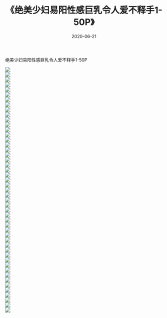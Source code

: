 ﻿---
layout: post
title:  《绝美少妇易阳性感巨乳令人爱不释手1-50P》
date:   2020-06-21
img: http://pic.660000.xyz/1:/性感/2020/绝美少妇易阳性感巨乳令人爱不释手1-50P/000.jpg
categories: [美女, 清纯, 唯美]
---

绝美少妇易阳性感巨乳令人爱不释手1-50P

  ![](http://pic.660000.xyz/1:/性感/2020/绝美少妇易阳性感巨乳令人爱不释手1-50P/001.jpg) <br> ![](http://pic.660000.xyz/1:/性感/2020/绝美少妇易阳性感巨乳令人爱不释手1-50P/002.jpg) <br> ![](http://pic.660000.xyz/1:/性感/2020/绝美少妇易阳性感巨乳令人爱不释手1-50P/003.jpg) <br> ![](http://pic.660000.xyz/1:/性感/2020/绝美少妇易阳性感巨乳令人爱不释手1-50P/004.jpg) <br> ![](http://pic.660000.xyz/1:/性感/2020/绝美少妇易阳性感巨乳令人爱不释手1-50P/005.jpg) <br> ![](http://pic.660000.xyz/1:/性感/2020/绝美少妇易阳性感巨乳令人爱不释手1-50P/006.jpg) <br> ![](http://pic.660000.xyz/1:/性感/2020/绝美少妇易阳性感巨乳令人爱不释手1-50P/007.jpg) <br> ![](http://pic.660000.xyz/1:/性感/2020/绝美少妇易阳性感巨乳令人爱不释手1-50P/008.jpg) <br> ![](http://pic.660000.xyz/1:/性感/2020/绝美少妇易阳性感巨乳令人爱不释手1-50P/009.jpg) <br> ![](http://pic.660000.xyz/1:/性感/2020/绝美少妇易阳性感巨乳令人爱不释手1-50P/010.jpg) <br> ![](http://pic.660000.xyz/1:/性感/2020/绝美少妇易阳性感巨乳令人爱不释手1-50P/011.jpg) <br> ![](http://pic.660000.xyz/1:/性感/2020/绝美少妇易阳性感巨乳令人爱不释手1-50P/012.jpg) <br> ![](http://pic.660000.xyz/1:/性感/2020/绝美少妇易阳性感巨乳令人爱不释手1-50P/013.jpg) <br> ![](http://pic.660000.xyz/1:/性感/2020/绝美少妇易阳性感巨乳令人爱不释手1-50P/014.jpg) <br> ![](http://pic.660000.xyz/1:/性感/2020/绝美少妇易阳性感巨乳令人爱不释手1-50P/015.jpg) <br> ![](http://pic.660000.xyz/1:/性感/2020/绝美少妇易阳性感巨乳令人爱不释手1-50P/016.jpg) <br> ![](http://pic.660000.xyz/1:/性感/2020/绝美少妇易阳性感巨乳令人爱不释手1-50P/017.jpg) <br> ![](http://pic.660000.xyz/1:/性感/2020/绝美少妇易阳性感巨乳令人爱不释手1-50P/018.jpg) <br> ![](http://pic.660000.xyz/1:/性感/2020/绝美少妇易阳性感巨乳令人爱不释手1-50P/019.jpg) <br> ![](http://pic.660000.xyz/1:/性感/2020/绝美少妇易阳性感巨乳令人爱不释手1-50P/020.jpg) <br> ![](http://pic.660000.xyz/1:/性感/2020/绝美少妇易阳性感巨乳令人爱不释手1-50P/021.jpg) <br> ![](http://pic.660000.xyz/1:/性感/2020/绝美少妇易阳性感巨乳令人爱不释手1-50P/022.jpg) <br> ![](http://pic.660000.xyz/1:/性感/2020/绝美少妇易阳性感巨乳令人爱不释手1-50P/023.jpg) <br> ![](http://pic.660000.xyz/1:/性感/2020/绝美少妇易阳性感巨乳令人爱不释手1-50P/024.jpg) <br> ![](http://pic.660000.xyz/1:/性感/2020/绝美少妇易阳性感巨乳令人爱不释手1-50P/025.jpg) <br> ![](http://pic.660000.xyz/1:/性感/2020/绝美少妇易阳性感巨乳令人爱不释手1-50P/026.jpg) <br> ![](http://pic.660000.xyz/1:/性感/2020/绝美少妇易阳性感巨乳令人爱不释手1-50P/027.jpg) <br> ![](http://pic.660000.xyz/1:/性感/2020/绝美少妇易阳性感巨乳令人爱不释手1-50P/028.jpg) <br> ![](http://pic.660000.xyz/1:/性感/2020/绝美少妇易阳性感巨乳令人爱不释手1-50P/029.jpg) <br> ![](http://pic.660000.xyz/1:/性感/2020/绝美少妇易阳性感巨乳令人爱不释手1-50P/030.jpg) <br> ![](http://pic.660000.xyz/1:/性感/2020/绝美少妇易阳性感巨乳令人爱不释手1-50P/031.jpg) <br> ![](http://pic.660000.xyz/1:/性感/2020/绝美少妇易阳性感巨乳令人爱不释手1-50P/032.jpg) <br> ![](http://pic.660000.xyz/1:/性感/2020/绝美少妇易阳性感巨乳令人爱不释手1-50P/033.jpg) <br> ![](http://pic.660000.xyz/1:/性感/2020/绝美少妇易阳性感巨乳令人爱不释手1-50P/034.jpg) <br> ![](http://pic.660000.xyz/1:/性感/2020/绝美少妇易阳性感巨乳令人爱不释手1-50P/035.jpg) <br> ![](http://pic.660000.xyz/1:/性感/2020/绝美少妇易阳性感巨乳令人爱不释手1-50P/036.jpg) <br> ![](http://pic.660000.xyz/1:/性感/2020/绝美少妇易阳性感巨乳令人爱不释手1-50P/037.jpg) <br> ![](http://pic.660000.xyz/1:/性感/2020/绝美少妇易阳性感巨乳令人爱不释手1-50P/038.jpg) <br> ![](http://pic.660000.xyz/1:/性感/2020/绝美少妇易阳性感巨乳令人爱不释手1-50P/039.jpg) <br> ![](http://pic.660000.xyz/1:/性感/2020/绝美少妇易阳性感巨乳令人爱不释手1-50P/040.jpg) <br> ![](http://pic.660000.xyz/1:/性感/2020/绝美少妇易阳性感巨乳令人爱不释手1-50P/041.jpg) <br> ![](http://pic.660000.xyz/1:/性感/2020/绝美少妇易阳性感巨乳令人爱不释手1-50P/042.jpg) <br> ![](http://pic.660000.xyz/1:/性感/2020/绝美少妇易阳性感巨乳令人爱不释手1-50P/043.jpg) <br> ![](http://pic.660000.xyz/1:/性感/2020/绝美少妇易阳性感巨乳令人爱不释手1-50P/044.jpg) <br> ![](http://pic.660000.xyz/1:/性感/2020/绝美少妇易阳性感巨乳令人爱不释手1-50P/045.jpg) <br> ![](http://pic.660000.xyz/1:/性感/2020/绝美少妇易阳性感巨乳令人爱不释手1-50P/046.jpg) <br> ![](http://pic.660000.xyz/1:/性感/2020/绝美少妇易阳性感巨乳令人爱不释手1-50P/047.jpg) <br> ![](http://pic.660000.xyz/1:/性感/2020/绝美少妇易阳性感巨乳令人爱不释手1-50P/048.jpg) <br> ![](http://pic.660000.xyz/1:/性感/2020/绝美少妇易阳性感巨乳令人爱不释手1-50P/049.jpg) <br>